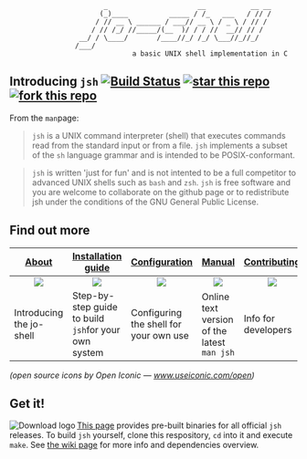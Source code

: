```
                       _                      __           __ __
                      (_)____          _____ / /_   ___   / // /
                     / // __ \ ______ / ___// __ \ / _ \ / // / 
                    / // /_/ //_____/(__  )/ / / //  __// // /  
                 __/ / \____/       /____//_/ /_/ \___//_//_/   
                /___/
                              a basic UNIX shell implementation in C
```
## Introducing `jsh`      [![Build Status](https://travis-ci.org/jovanbulck/jo-shell.svg?branch=master)](https://travis-ci.org/jovanbulck/jo-shell) [![star this repo](http://github-svg-buttons.herokuapp.com/star.svg?user=jovanbulck&repo=jo-shell)](http://github.com/jovanbulck/jo-shell/stargazers) [![fork this repo](http://github-svg-buttons.herokuapp.com/fork.svg?user=jovanbulck&repo=jo-shell)](http://github.com/jovanbulck/jo-shell/fork)

From the `man`page:

> `jsh` is a UNIX command interpreter (shell) that executes commands read from the standard input or from a file. `jsh` implements a subset of the `sh` language grammar and is intended to be POSIX-conformant.

> `jsh` is written 'just for fun' and is not intented to be a full competitor to advanced UNIX shells such as `bash` and `zsh`. `jsh` is free software and you are welcome to collaborate on the github page or to redistribute jsh under the conditions of the GNU General Public License.

## Find out more

| [About](https://github.com/jovanbulck/jo-shell/wiki/About) | [Installation guide](https://github.com/jovanbulck/jo-shell/wiki/Compiling-and-running) | [Configuration](https://github.com/jovanbulck/jo-shell/wiki/Sample-configuration-files) | [Manual](https://github.com/jovanbulck/jo-shell/wiki/Manual) | [Contributing](https://github.com/jovanbulck/jo-shell/wiki/Coding-guidelines) |
|----|----------|----------|---------|---------|
| [<div align="center"> <img src="https://cloud.githubusercontent.com/assets/2464627/5163345/c9fd06b8-73ca-11e4-9160-d1aaaf713c2e.png"/> </div>](https://github.com/jovanbulck/jo-shell/wiki/About) | [<div align="center"> <img src="https://github.com/iconic/open-iconic/blob/master/png/wrench-6x.png"/> </div>](https://github.com/jovanbulck/jo-shell/wiki/Compiling-and-running) | [<div align="center"> <img src="https://github.com/iconic/open-iconic/blob/master/png/cog-6x.png"/> </div>](https://github.com/jovanbulck/jo-shell/wiki/Sample-configuration-files) | [<div align="center"> <img src="https://github.com/iconic/open-iconic/blob/master/png/book-6x.png"/> </div>](https://github.com/jovanbulck/jo-shell/wiki/Manual) | [<div align="center"> <img src="https://github.com/iconic/open-iconic/blob/master/png/people-6x.png"/> </div>](https://github.com/jovanbulck/jo-shell/wiki/Coding-guidelines) |
| Introducing the jo-shell | Step-by-step guide to build `jsh`for your own system | Configuring the shell for your own use | Online text version of the latest `man jsh` | Info for developers |
*(open source icons by Open Iconic — www.useiconic.com/open)*

## Get it!

<a href="https://github.com/jovanbulck/jo-shell/releases/latest"><img src="https://cloud.githubusercontent.com/assets/2464627/4872774/dda6369c-61f2-11e4-98de-e14da6836a3b.png"
 alt="Download logo" title="Download latest release" align="left" /></a>

[This page](https://github.com/jovanbulck/jo-shell/releases/latest) provides pre-built binaries for all official `jsh` releases. To build `jsh` yourself, clone this respository, `cd` into it and execute `make`. See [the wiki page](https://github.com/jovanbulck/jo-shell/wiki/Compiling-and-running) for more info and dependencies overview.
